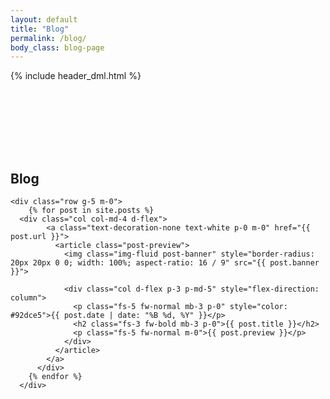 ```yaml
---
layout: default
title: "Blog"
permalink: /blog/
body_class: blog-page
---
```

{% include header_dml.html %}

<section class="devlog-container">
  <div class="container d-flex flex-column" style="padding: 100px 0 150px 0; row-gap: 50px">
    <div class="section-header text-center">
      <h1 class="fs-1 fw-bold text-uppercase text-white m-0">Blog</h1>
    </div>

    <div class="row g-5 m-0">
        {% for post in site.posts %}
	  <div class="col col-md-4 d-flex">
            <a class="text-decoration-none text-white p-0 m-0" href="{{ post.url }}">
              <article class="post-preview">
                <img class="img-fluid post-banner" style="border-radius: 20px 20px 0 0; width: 100%; aspect-ratio: 16 / 9" src="{{ post.banner }}">

                <div class="col d-flex p-3 p-md-5" style="flex-direction: column">         
                  <p class="fs-5 fw-normal mb-3 p-0" style="color: #92dce5">{{ post.date | date: "%B %d, %Y" }}</p>   
                  <h2 class="fs-3 fw-bold mb-3 p-0">{{ post.title }}</h2>                         
                  <p class="fs-5 fw-normal m-0">{{ post.preview }}</p>
                </div>	      
              </article>
            </a>  
          </div>     
        {% endfor %}   
      </div>
  </div>

  <style>
    .post-preview 
    {
        border-radius: 20px;
	height: 100%;
        width: 100%;
        background-color: #6A2388;
        box-shadow: 0px 0px 15px 5px rgba(0, 0, 0, 0.25);
        transition: box-shadow 0.3s ease-in-out;
    }

    .post-preview:hover 
    {
        box-shadow: 0px 0px 30px 5px rgba(146, 220, 229, 0.50);
    }
  </style>
</section>